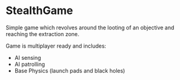 # StealthGame

Simple game which revolves around the looting of an objective and reaching the extraction zone.

Game is multiplayer ready and includes:

- AI sensing
- AI patrolling
- Base Physics (launch pads and black holes)

